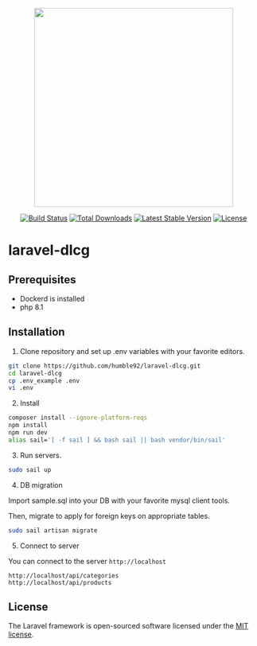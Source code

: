 <p align="center"><a href="https://laravel.com" target="_blank"><img src="https://raw.githubusercontent.com/laravel/art/master/logo-lockup/5%20SVG/2%20CMYK/1%20Full%20Color/laravel-logolockup-cmyk-red.svg" width="400"></a></p>

<p align="center">
<a href="https://travis-ci.org/laravel/framework"><img src="https://travis-ci.org/laravel/framework.svg" alt="Build Status"></a>
<a href="https://packagist.org/packages/laravel/framework"><img src="https://img.shields.io/packagist/dt/laravel/framework" alt="Total Downloads"></a>
<a href="https://packagist.org/packages/laravel/framework"><img src="https://img.shields.io/packagist/v/laravel/framework" alt="Latest Stable Version"></a>
<a href="https://packagist.org/packages/laravel/framework"><img src="https://img.shields.io/packagist/l/laravel/framework" alt="License"></a>
</p>

# laravel-dlcg

## Prerequisites

- Dockerd is installed
- php 8.1

## Installation

1. Clone repository and set up .env variables with your favorite editors.

```bash
git clone https://github.com/humble92/laravel-dlcg.git
cd laravel-dlcg
cp .env_example .env
vi .env
```

2. Install

```bash
composer install --ignore-platform-reqs
npm install
npm run dev
alias sail='[ -f sail ] && bash sail || bash vendor/bin/sail'
```

3. Run servers.

```bash
sudo sail up
```

4. DB migration

Import sample.sql into your DB with your favorite mysql client tools.

Then, migrate to apply for foreign keys on appropriate tables.

```bash
sudo sail artisan migrate
```

5. Connect to server

You can connect to the server `http://localhost`

```
http://localhost/api/categories
http://localhost/api/products
```


## License

The Laravel framework is open-sourced software licensed under the [MIT license](https://opensource.org/licenses/MIT).
